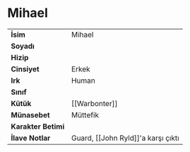 # Mihael   
|  |  |  
|---|---|  
| **İsim** | Mihael |  
| **Soyadı** |  |  
| **Hizip** |  |  
| **Cinsiyet** | Erkek |  
| **Irk** | Human |  
| **Sınıf** |  |  
| **Kütük** | [[Warbonter]] |  
| **Münasebet** | Müttefik |  
| **Karakter Betimi** |  |  
| **İlave Notlar** | Guard, [[John Ryld]]'a karşı çıktı |  
